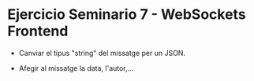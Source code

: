 # Ejercicio Seminario 7 - WebSockets Frontend

- Canviar el tipus "string" del missatge per un JSON.

- Afegir al missatge la data, l'autor,...